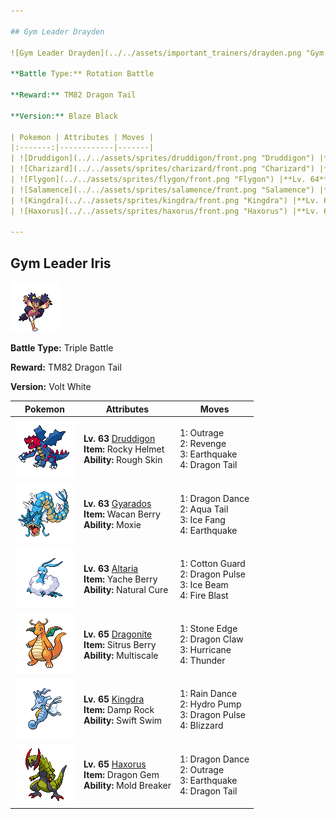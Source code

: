 ```yaml
---

## Gym Leader Drayden

![Gym Leader Drayden](../../assets/important_trainers/drayden.png "Gym Leader Drayden")

**Battle Type:** Rotation Battle

**Reward:** TM82 Dragon Tail

**Version:** Blaze Black

| Pokemon | Attributes | Moves |
|:-------:|------------|-------|
| ![Druddigon](../../assets/sprites/druddigon/front.png "Druddigon") |**Lv. 64** [Druddigon](../../pokemon/druddigon.md/)<br>**Item:** <span class="tooltip" title="If the holder of this item takes damage, the attacker will also be damaged upon contact.">Rocky Helmet</span><br>**Ability:** <span class="tooltip" title="Inflicts damage to the attacker on contact.">Rough Skin</span> | 1: <span class='tooltip' title='The user rampages and attacks for two to three turns. It then becomes confused, however.'>Outrage</span><br>2: <span class='tooltip' title='An attack move that inflicts double the damage if the user has been hurt by the opponent in the same turn.'>Revenge</span><br>3: <span class='tooltip' title='The user sets off an earthquake that strikes those around it.'>Earthquake</span><br>4: <span class='tooltip' title='The user knocks away the target and drags out another Pokémon in its party. In the wild, the battle ends.'>Dragon Tail</span> |
| ![Charizard](../../assets/sprites/charizard/front.png "Charizard") |**Lv. 64** [Charizard](../../pokemon/charizard.md/)<br>**Item:** <span class="tooltip" title="If held by a Pokémon, it raises its Speed stat in a pinch.">Salac Berry</span><br>**Ability:** <span class="tooltip" title="Powers up Fire-type moves in a pinch.">Blaze</span> | 1: <span class='tooltip' title='The user maximizes its Attack stat in exchange for HP equal to half its max HP.'>Belly Drum</span><br>2: <span class='tooltip' title='The target is punched with a fiery fist. It may also leave the target with a burn.'>Fire Punch</span><br>3: <span class='tooltip' title='The user sets off an earthquake that strikes those around it.'>Earthquake</span><br>4: <span class='tooltip' title='The user makes a copy of itself using some of its HP. The copy serves as the user’s decoy.'>Substitute</span> |
| ![Flygon](../../assets/sprites/flygon/front.png "Flygon") |**Lv. 64** [Flygon](../../pokemon/flygon.md/)<br>**Item:** <span class="tooltip" title="Weakens a supereffective Ice-type attack against the holding Pokémon.">Yache Berry</span><br>**Ability:** <span class="tooltip" title="Gives full immunity to all Ground-type moves.">Levitate</span> | 1: <span class='tooltip' title='The user lightly performs a beautiful, mystic dance. It boosts the user’s Sp. Atk, Sp. Def, and Speed stats.'>Quiver Dance</span><br>2: <span class='tooltip' title='The target is attacked with a shock wave generated by the user’s gaping mouth.'>Dragon Pulse</span><br>3: <span class='tooltip' title='The user makes the ground under the target erupt with power. It may also lower the target’s Sp. Def.'>Earth Power</span><br>4: <span class='tooltip' title='The target is attacked with an intense blast of all-consuming fire. It may also leave the target with a burn.'>Fire Blast</span> |
| ![Salamence](../../assets/sprites/salamence/front.png "Salamence") |**Lv. 64** [Salamence](../../pokemon/salamence.md/)<br>**Item:** <span class="tooltip" title="An item to be held by a Pokémon. It boosts the power of moves, but at the cost of some HP on each hit.">Life Orb</span><br>**Ability:** <span class="tooltip" title="Boosts Attack after knocking out any Pokémon.">Moxie</span> | 1: <span class='tooltip' title='The user rampages and attacks for two to three turns. It then becomes confused, however.'>Outrage</span><br>2: <span class='tooltip' title='The target is blasted by a huge volume of water launched under great pressure.'>Hydro Pump</span><br>3: <span class='tooltip' title='The user attacks with a swift chop. It can also break any barrier such as Light Screen and Reflect.'>Brick Break</span><br>4: <span class='tooltip' title='The target is attacked with an intense blast of all-consuming fire. It may also leave the target with a burn.'>Fire Blast</span> |
| ![Kingdra](../../assets/sprites/kingdra/front.png "Kingdra") |**Lv. 64** [Kingdra](../../pokemon/kingdra.md/)<br>**Item:** <span class="tooltip" title="An item to be held by a Pokémon. It restores any lowered stat in battle. It can be used only once.">White Herb</span><br>**Ability:** <span class="tooltip" title="Powers up moves if they become critical hits.">Sniper</span> | 1: <span class='tooltip' title='Comets are summoned down from the sky onto the target. The attack’s recoil harshly reduces the user’s Sp. Atk stat.'>Draco Meteor</span><br>2: <span class='tooltip' title='The user charges at the target and may make it flinch. It can also be used to climb a waterfall.'>Waterfall</span><br>3: <span class='tooltip' title='The user rampages and attacks for two to three turns. It then becomes confused, however.'>Outrage</span><br>4: <span class='tooltip' title='The user blows a cold breath on the target. This attack always results in a critical hit.'>Frost Breath</span> |
| ![Haxorus](../../assets/sprites/haxorus/front.png "Haxorus") |**Lv. 66** [Haxorus](../../pokemon/haxorus.md/)<br>**Item:** <span class="tooltip" title="If held by a Pokémon, it heals the user’s HP a little.">Sitrus Berry</span><br>**Ability:** <span class="tooltip" title="Moves can be used regardless of Abilities.">Mold Breaker</span> | 1: <span class='tooltip' title='The user vigorously performs a mystic, powerful dance that boosts its Attack and Speed stats.'>Dragon Dance</span><br>2: <span class='tooltip' title='The user rampages and attacks for two to three turns. It then becomes confused, however.'>Outrage</span><br>3: <span class='tooltip' title='The user sets off an earthquake that strikes those around it.'>Earthquake</span><br>4: <span class='tooltip' title='The user knocks away the target and drags out another Pokémon in its party. In the wild, the battle ends.'>Dragon Tail</span> |

---
```


## Gym Leader Iris

![Gym Leader Iris](../../assets/important_trainers/iris.png "Gym Leader Iris")

**Battle Type:** Triple Battle

**Reward:** TM82 Dragon Tail

**Version:** Volt White

| Pokemon | Attributes | Moves |
|:-------:|------------|-------|
| ![Druddigon](../../assets/sprites/druddigon/front.png "Druddigon") |**Lv. 63** [Druddigon](../../pokemon/druddigon.md/)<br>**Item:** <span class="tooltip" title="If the holder of this item takes damage, the attacker will also be damaged upon contact.">Rocky Helmet</span><br>**Ability:** <span class="tooltip" title="Inflicts damage to the attacker on contact.">Rough Skin</span> | 1: <span class='tooltip' title='The user rampages and attacks for two to three turns. It then becomes confused, however.'>Outrage</span><br>2: <span class='tooltip' title='An attack move that inflicts double the damage if the user has been hurt by the opponent in the same turn.'>Revenge</span><br>3: <span class='tooltip' title='The user sets off an earthquake that strikes those around it.'>Earthquake</span><br>4: <span class='tooltip' title='The user knocks away the target and drags out another Pokémon in its party. In the wild, the battle ends.'>Dragon Tail</span> |
| ![Gyarados](../../assets/sprites/gyarados/front.png "Gyarados") |**Lv. 63** [Gyarados](../../pokemon/gyarados.md/)<br>**Item:** <span class="tooltip" title="Weakens a supereffective Electric-type attack against the holding Pokémon.">Wacan Berry</span><br>**Ability:** <span class="tooltip" title="Boosts Attack after knocking out any Pokémon.">Moxie</span> | 1: <span class='tooltip' title='The user vigorously performs a mystic, powerful dance that boosts its Attack and Speed stats.'>Dragon Dance</span><br>2: <span class='tooltip' title='The user attacks by swinging its tail as if it were a vicious wave in a raging storm.'>Aqua Tail</span><br>3: <span class='tooltip' title='The user bites with cold-infused fangs. It may also make the target flinch or leave it frozen.'>Ice Fang</span><br>4: <span class='tooltip' title='The user sets off an earthquake that strikes those around it.'>Earthquake</span> |
| ![Altaria](../../assets/sprites/altaria/front.png "Altaria") |**Lv. 63** [Altaria](../../pokemon/altaria.md/)<br>**Item:** <span class="tooltip" title="Weakens a supereffective Ice-type attack against the holding Pokémon.">Yache Berry</span><br>**Ability:** <span class="tooltip" title="All status problems heal when it switches out.">Natural Cure</span> | 1: <span class='tooltip' title='The user protects itself by wrapping its body in soft cotton, drastically raising the user’s Defense stat.'>Cotton Guard</span><br>2: <span class='tooltip' title='The target is attacked with a shock wave generated by the user’s gaping mouth.'>Dragon Pulse</span><br>3: <span class='tooltip' title='The target is struck with an icy-cold beam of energy. It may also freeze the target solid.'>Ice Beam</span><br>4: <span class='tooltip' title='The target is attacked with an intense blast of all-consuming fire. It may also leave the target with a burn.'>Fire Blast</span> |
| ![Dragonite](../../assets/sprites/dragonite/front.png "Dragonite") |**Lv. 65** [Dragonite](../../pokemon/dragonite.md/)<br>**Item:** <span class="tooltip" title="If held by a Pokémon, it heals the user’s HP a little.">Sitrus Berry</span><br>**Ability:** <span class="tooltip" title="Reduces damage when HP is full.">Multiscale</span> | 1: <span class='tooltip' title='The user stabs the foe with sharpened stones from below. It has a high critical-hit ratio.'>Stone Edge</span><br>2: <span class='tooltip' title='The user slashes the target with huge, sharp claws.'>Dragon Claw</span><br>3: <span class='tooltip' title='The user attacks by wrapping its opponent in a fierce wind that flies up into the sky. It may also confuse the target.'>Hurricane</span><br>4: <span class='tooltip' title='A wicked thunderbolt is dropped on the target to inflict damage. It may also leave the target with paralysis.'>Thunder</span> |
| ![Kingdra](../../assets/sprites/kingdra/front.png "Kingdra") |**Lv. 65** [Kingdra](../../pokemon/kingdra.md/)<br>**Item:** <span class="tooltip" title="A Pokémon held item that extends the duration of the move Rain Dance used by the holder.">Damp Rock</span><br>**Ability:** <span class="tooltip" title="Boosts the Pokémon’s Speed in rain.">Swift Swim</span> | 1: <span class='tooltip' title='The user summons a heavy rain that falls for five turns, powering up Water-type moves.'>Rain Dance</span><br>2: <span class='tooltip' title='The target is blasted by a huge volume of water launched under great pressure.'>Hydro Pump</span><br>3: <span class='tooltip' title='The target is attacked with a shock wave generated by the user’s gaping mouth.'>Dragon Pulse</span><br>4: <span class='tooltip' title='A howling blizzard is summoned to strike the opposing team. It may also freeze them solid.'>Blizzard</span> |
| ![Haxorus](../../assets/sprites/haxorus/front.png "Haxorus") |**Lv. 65** [Haxorus](../../pokemon/haxorus.md/)<br>**Item:** <span class="tooltip" title="A gem with a draconic essence.  When held, it strengthens the power of a Dragon-type move only once.">Dragon Gem</span><br>**Ability:** <span class="tooltip" title="Moves can be used regardless of Abilities.">Mold Breaker</span> | 1: <span class='tooltip' title='The user vigorously performs a mystic, powerful dance that boosts its Attack and Speed stats.'>Dragon Dance</span><br>2: <span class='tooltip' title='The user rampages and attacks for two to three turns. It then becomes confused, however.'>Outrage</span><br>3: <span class='tooltip' title='The user sets off an earthquake that strikes those around it.'>Earthquake</span><br>4: <span class='tooltip' title='The user knocks away the target and drags out another Pokémon in its party. In the wild, the battle ends.'>Dragon Tail</span> |

